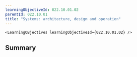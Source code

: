 ```yaml
---
learningObjectiveId: 022.10.01.02
parentId: 022.10.01
title: "Systems: architecture, design and operation"
---
```


```tsx eval
<LearningOBjectives learningObjectiveId={022.10.01.02} />
```

## Summary
